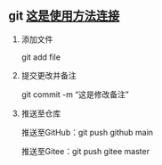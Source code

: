## git  [这是使用方法连接]( Git_use.html)

1. 添加文件

   git add file

2. 提交更改并备注

   git commit -m “这是修改备注”

3. 推送至仓库

   推送至GitHub：git push github main

   推送至Gitee：git push gitee master

